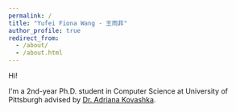 ```yaml
---
permalink: /
title: "Yufei Fiona Wang - 王雨菲"
author_profile: true
redirect_from: 
  - /about/
  - /about.html
---
```


Hi! 

I'm a 2nd-year Ph.D. student in Computer Science at University of Pittsburgh advised by [Dr. Adriana Kovashka](https://people.cs.pitt.edu/~kovashka/).



<!-- A data-driven personal website
======
Like many other Jekyll-based GitHub Pages templates, Academic Pages makes you separate the website's content f -->